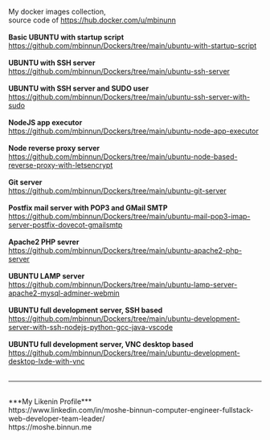 My docker images collection,<br/>
source code of https://hub.docker.com/u/mbinunn<br/>
<br/>
**Basic UBUNTU with startup script**<br/>
https://github.com/mbinnun/Dockers/tree/main/ubuntu-with-startup-script<br/><br/>
**UBUNTU with SSH server**<br/>
https://github.com/mbinnun/Dockers/tree/main/ubuntu-ssh-server<br/><br/>
**UBUNTU with SSH server and SUDO user**<br/>
https://github.com/mbinnun/Dockers/tree/main/ubuntu-ssh-server-with-sudo<br/><br/>
**NodeJS app executor**<br/>
https://github.com/mbinnun/Dockers/tree/main/ubuntu-node-app-executor<br/><br/>
**Node reverse proxy server**<br/>
https://github.com/mbinnun/Dockers/tree/main/ubuntu-node-based-reverse-proxy-with-letsencrypt<br/><br/>
**Git server**<br/>
https://github.com/mbinnun/Dockers/tree/main/ubuntu-git-server<br/><br/>
**Postfix mail server with POP3 and GMail SMTP**<br/>
https://github.com/mbinnun/Dockers/tree/main/ubuntu-mail-pop3-imap-server-postfix-dovecot-gmailsmtp<br/><br/>
**Apache2 PHP sevrer**<br/>
https://github.com/mbinnun/Dockers/tree/main/ubuntu-apache2-php-server<br/><br/>
**UBUNTU LAMP server**<br/>
https://github.com/mbinnun/Dockers/tree/main/ubuntu-lamp-server-apache2-mysql-adminer-webmin<br/><br/>
**UBUNTU full development server, SSH based**<br/>
https://github.com/mbinnun/Dockers/tree/main/ubuntu-development-server-with-ssh-nodejs-python-gcc-java-vscode<br/><br/>
**UBUNTU full development server, VNC desktop based**<br/>
https://github.com/mbinnun/Dockers/tree/main/ubuntu-development-desktop-lxde-with-vnc<br/><br/>
<hr/>
<br/>
***My Likenin Profile***<br/>
https://www.linkedin.com/in/moshe-binnun-computer-engineer-fullstack-web-developer-team-leader/<br/>
https://moshe.binnun.me<br/>
